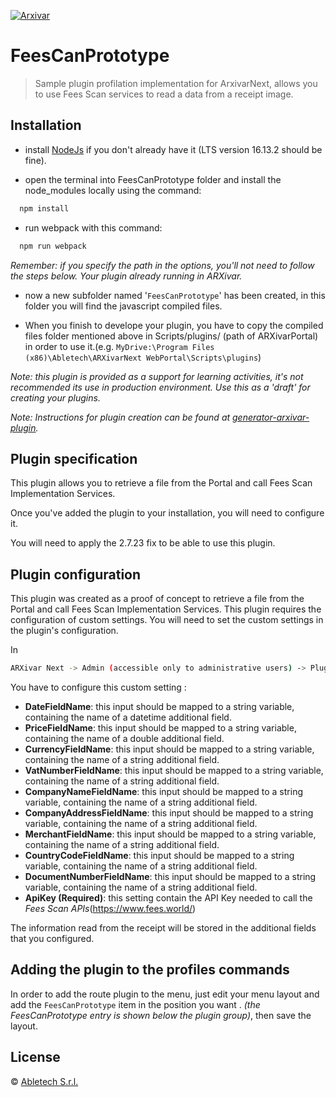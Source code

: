 [![Arxivar](http://portal.arxivar.it/download/resources/loghi/Logo-ARXivar_orizzontale-nero.png)](http://www.arxivar.it/)

# FeesCanPrototype

> Sample plugin profilation implementation for ArxivarNext, allows you to use Fees Scan services to read a data from a receipt image.

## Installation

- install [NodeJs](https://nodejs.org/en/) if you don't already have it (LTS version 16.13.2 should be fine).

- open the terminal into FeesCanPrototype folder and install the node_modules locally using the command:

```bash
  npm install
```

- run webpack with this command:

```bash
  npm run webpack
```

_Remember: if you specify the path in the options, you'll not need to follow the steps below. Your plugin already running in ARXivar._

- now a new subfolder named '`FeesCanPrototype`' has been created, in this folder you will find the javascript compiled files. 

- When you finish to develope your plugin, you have to copy the compiled files folder mentioned above in Scripts/plugins/ (path of ARXivarPortal) in order to use it.(e.g. `MyDrive:\Program Files (x86)\Abletech\ARXivarNext WebPortal\Scripts\plugins`)

_Note: this plugin is provided as a support for learning activities, it's not recommended its use in production environment. Use this as a 'draft' for creating your plugins._

_Note: Instructions for plugin creation can be found at [generator-arxivar-plugin](https://github.com/Arxivar/PluginGenerator/blob/master/README.md)._

## Plugin specification

This plugin allows you to retrieve a file from the Portal and call Fees Scan Implementation Services.

Once you've added the plugin to your installation, you will need to configure it.

You will need to apply the 2.7.23 fix to be able to use this plugin.

## Plugin configuration

This plugin was created as a proof of concept to retrieve a file from the Portal and call Fees Scan Implementation Services.
This plugin requires the configuration of custom settings. You will need to set the custom settings in the plugin's configuration.

In
```sh
ARXivar Next -> Admin (accessible only to administrative users) -> Plugins manager
```

You have to configure this custom setting :

- **DateFieldName**: this input should be mapped to a string variable, containing the name of a datetime additional field.
- **PriceFieldName**: this input should be mapped to a string variable, containing the name of a double additional field.
- **CurrencyFieldName**: this input should be mapped to a string variable, containing the name of a string additional field.
- **VatNumberFieldName**: this input should be mapped to a string variable, containing the name of a string additional field.
- **CompanyNameFieldName**: this input should be mapped to a string variable, containing the name of a string additional field.
- **CompanyAddressFieldName**: this input should be mapped to a string variable, containing the name of a string additional field.
- **MerchantFieldName**: this input should be mapped to a string variable, containing the name of a string additional field.
- **CountryCodeFieldName**: this input should be mapped to a string variable, containing the name of a string additional field.
- **DocumentNumberFieldName**: this input should be mapped to a string variable, containing the name of a string additional field.
- **ApiKey (Required)**: this setting contain the API Key needed to call the *Fees Scan APIs*(https://www.fees.world/)

The information read from the receipt will be stored in the additional fields that you configured. 
## Adding the plugin to the profiles commands

In order to add the route plugin to the menu, just edit your menu layout and add the `FeesCanPrototype` item in the position you want .
_(the FeesCanPrototype entry is shown below the plugin group)_, then save the layout.

## License

 © [Abletech S.r.l.](http://www.arxivar.it/)


